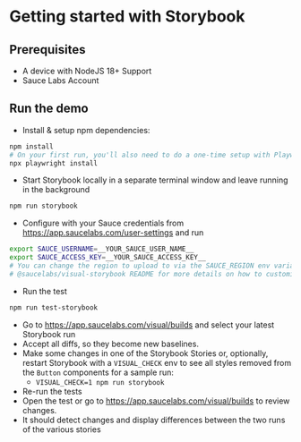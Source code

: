 # Getting started with Storybook

## Prerequisites

- A device with NodeJS 18+ Support
- Sauce Labs Account

## Run the demo

- Install & setup npm dependencies:

```sh { name=npm-install }
npm install
# On your first run, you'll also need to do a one-time setup with Playwright:
npx playwright install
```

- Start Storybook locally in a separate terminal window and leave running in the background

```sh { name=start-storybook }
npm run storybook
```

- Configure with your Sauce credentials from https://app.saucelabs.com/user-settings and run

```sh { name=set-credentials }
export SAUCE_USERNAME=__YOUR_SAUCE_USER_NAME__
export SAUCE_ACCESS_KEY=__YOUR_SAUCE_ACCESS_KEY__
# You can change the region to upload to via the SAUCE_REGION env variable. See the 
# @saucelabs/visual-storybook README for more details on how to customize your run. 
```

- Run the test

```sh { name=npm-run }
npm run test-storybook
```

- Go to https://app.saucelabs.com/visual/builds and select your latest Storybook run
- Accept all diffs, so they become new baselines.
- Make some changes in one of the Storybook Stories or, optionally, restart Storybook with a `VISUAL_CHECK` env to see all styles removed from the `Button` components for a sample run:
  - `VISUAL_CHECK=1 npm run storybook`
- Re-run the tests
- Open the test or go to https://app.saucelabs.com/visual/builds to review changes.
- It should detect changes and display differences between the two runs of the various stories
